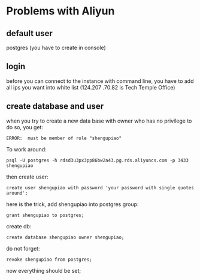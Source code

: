 # Problems with Aliyun

## default user

postgres (you have to create in console)

## login

before you can connect to the instance with command line, you have to add all ips you want into white list (124.207
.70.82 is Tech Temple Office)

## create database and user

when you try to create a new data base with owner who has no privilege to do so, you get:

```
ERROR:  must be member of role "shengupiao"
```

To work around:

```
psql -U postgres -h rdsd3u3px3pp86bw2a43.pg.rds.aliyuncs.com -p 3433 shengupiao
```

then create user:

```
create user shengupiao with password 'your password with single quotes around';
```

here is the trick, add shengupiao into postgres group:

```
grant shengupiao to postgres;
```

create db:

```
create database shengupiao owner shengupiao;
```

do not forget:

```
revoke shengupiao from postgres;
```

now everything should be set;